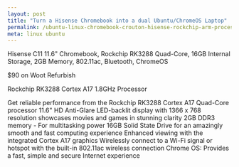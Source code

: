 ```yaml
---
layout: post
title: "Turn a Hisense Chromebook into a dual Ubuntu/ChromeOS Laptop"
permalink: /ubuntu-linux-chromebook-crouton-hisense-rockchip-arm-processor/
meta: linux ubuntu
---
```

Hisense C11 11.6" Chromebook, Rockchip RK3288 Quad-Core, 16GB Internal Storage, 2GB Memory, 802.11ac, Bluetooth, ChromeOS

$90 on Woot Refurbish

Rockchip RK3288 Cortex A17 1.8GHz Processor

Get reliable performance from the Rockchip RK3288 Cortex A17 Quad-Core processor
11.6" HD Anti-Glare LED-backlit display with 1366 x 768 resolution showcases movies and games in stunning clarity
2GB DDR3 memory - For multitasking power
16GB Solid State Drive for an amazingly smooth and fast computing experience
Enhanced viewing with the integrated Cortex A17 graphics
Wirelessly connect to a Wi-Fi signal or hotspot with the built-in 802.11ac wireless connection
Chrome OS: Provides a fast, simple and secure Internet experience



